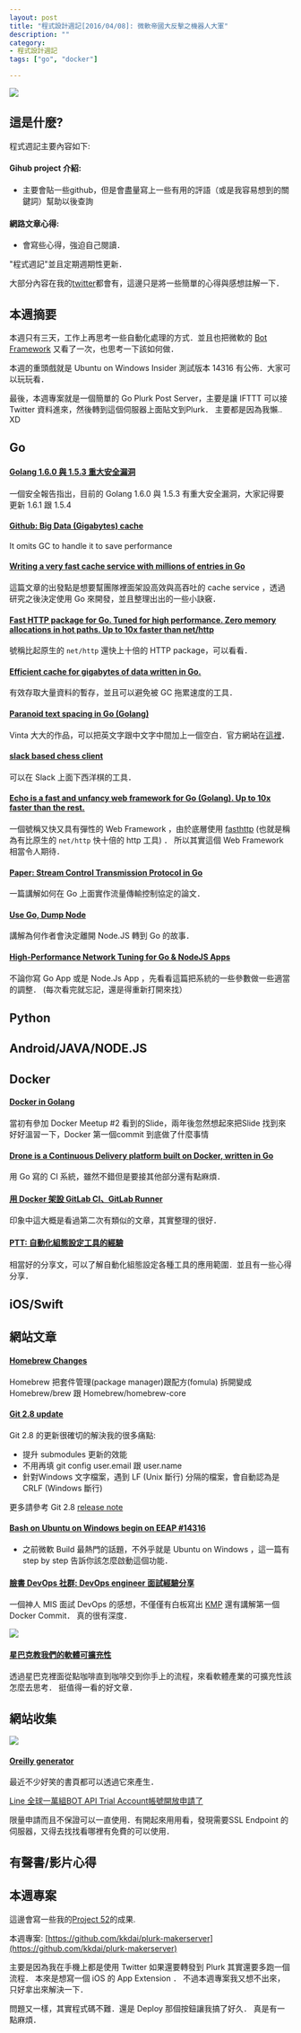 ```yaml
---
layout: post
title: "程式設計週記[2016/04/08]: 微軟帝國大反擊之機器人大軍"
description: ""
category: 
- 程式設計週記
tags: ["go", "docker"]

---
```


![](https://dev.botframework.com/Client/images/hero-foreground.png)

## 這是什麼?

程式週記主要內容如下:

#### Gihub project 介紹:
- 主要會貼一些github，但是會盡量寫上一些有用的評語（或是我容易想到的關鍵詞）幫助以後查詢

#### 網路文章心得:
- 會寫些心得，強迫自己閱讀．

"程式週記"並且定期週期性更新．

大部分內容在我的[twitter](https://twitter.com/Evan_Lin)都會有，這邊只是將一些簡單的心得與感想註解一下．

## 本週摘要

本週只有三天，工作上再思考一些自動化處理的方式．並且也把微軟的 [Bot Framework](https://dev.botframework.com/) 又看了一次，也思考一下該如何做．

本週的重頭戲就是 Ubuntu on Windows Insider 測試版本 14316 有公佈．大家可以玩玩看．

最後，本週專案就是一個簡單的 Go Plurk  Post Server，主要是讓 IFTTT 可以接 Twitter 資料進來，然後轉到這個伺服器上面貼文到Plurk． 主要都是因為我懶..  XD

## Go

#### [Golang 1.6.0 與 1.5.3 重大安全漏洞](http://seclists.org/oss-sec/2016/q2/11) 

一個安全報告指出，目前的 Golang 1.6.0 與 1.5.3 有重大安全漏洞，大家記得要更新 1.6.1 跟 1.5.4

####  [Github: Big Data (Gigabytes) cache](https://github.com/allegro/bigcache) 

It omits GC to handle it to save performance


#### [Writing a very fast cache service with millions of entries in Go](http://allegro.tech/2016/03/writing-fast-cache-service-in-go.html)

這篇文章的出發點是想要幫團隊裡面架設高效與高吞吐的 cache service ，透過研究之後決定使用 Go 來開發，並且整理出出的一些小訣竅．

#### [Fast HTTP package for Go. Tuned for high performance. Zero memory allocations in hot paths. Up to 10x faster than net/http](https://github.com/valyala/fasthttp)

號稱比起原生的 `net/http` 還快上十倍的 HTTP package，可以看看．

#### [Efficient cache for gigabytes of data written in Go.](https://github.com/allegro/bigcache)

有效存取大量資料的暫存，並且可以避免被 GC 拖累速度的工具．

#### [Paranoid text spacing in Go (Golang) ](https://github.com/vinta/pangu)

Vinta 大大的作品，可以把英文字跟中文字中間加上一個空白．官方網站在[這裡]( http://pangu.space/)．

#### [slack based chess client](https://github.com/loganjspears/slackchess)

可以在 Slack 上面下西洋棋的工具．

#### [Echo is a fast and unfancy web framework for Go (Golang). Up to 10x faster than the rest.](https://github.com/labstack/echo)

一個號稱又快又具有彈性的 Web Framework ，由於底層使用 [fasthttp](https://github.com/valyala/fasthttp)  (也就是稱為有比原生的 `net/http` 快十倍的 http 工具) ． 所以其實這個 Web Framework 相當令人期待．

#### [Paper: Stream Control Transmission Protocol in Go](https://2013.asiabsdcon.org/papers/abc2013-P7A-paper.pdf)

一篇講解如何在 Go 上面實作流量傳輸控制協定的論文．

#### [Use Go, Dump Node](http://verygoodsoftwarenotvirus.ru/2016/03/31/go-is-the-new-node/)

講解為何作者會決定離開 Node.JS 轉到 Go 的故事．

#### [High-Performance Network Tuning for Go & NodeJS Apps](https://www.acksin.com/blog/2016/04/04/high-performance-network-tuning-part1-procfs/)

不論你寫 Go App 或是 Node.Js App ，先看看這篇把系統的一些參數做一些適當的調整． (每次看完就忘記，還是得重新打開來找）

## Python


## Android/JAVA/NODE.JS 


## Docker

<script async class="speakerdeck-embed" data-id="8e7e1bc0a7b20131483822f4a3a41586" data-ratio="1.77777777777778" src="//speakerdeck.com/assets/embed.js"></script>

#### [Docker in Golang ](https://speakerdeck.com/jamessa/docker-in-golang)

當初有參加 Docker Meetup #2 看到的Slide，兩年後忽然想起來把Slide 找到來好好溫習一下，Docker 第一個commit 到底做了什麼事情

#### [Drone is a Continuous Delivery platform built on Docker, written in Go](https://github.com/drone/drone)

用 Go 寫的 CI 系統，雖然不錯但是要接其他部分還有點麻煩．



#### [用 Docker 架設 GitLab CI、GitLab Runner](http://blog.chengweichen.com/2016/04/docker-gitlab-cigitlab-runner.html)

印象中這大概是看過第二次有類似的文章，其實整理的很好．


#### [PTT: 自動化組態設定工具的經驗](https://www.ptt.cc/bbs/Soft_Job/M.1459614489.A.583.html)

相當好的分享文，可以了解自動化組態設定各種工具的應用範圍．並且有一些心得分享．


## iOS/Swift


## 網站文章

#### [Homebrew Changes](https://github.com/Homebrew/legacy-homebrew)  

Homebrew 把套件管理(package manager)跟配方(fomula) 拆開變成 Homebrew/brew 跟 Homebrew/homebrew-core

#### [Git 2.8 update](http://www.infoq.com/news/2016/03/git28-released)  

Git 2.8 的更新很確切的解決我的很多痛點:

- 提升 submodules 更新的效能
- 不用再填 git config user.email 跟 user.name 
- 針對Windows 文字檔案，遇到 LF (Unix 斷行) 分隔的檔案，會自動認為是 CRLF (Windows 斷行)

更多請參考 Git 2.8 [release note](https://github.com/git/git/blob/v2.8.0/Documentation/RelNotes/2.8.0.txt)

#### [Bash on Ubuntu on Windows begin on EEAP #14316](https://blogs.msdn.microsoft.com/commandline/2016/04/06/bash-on-ubuntu-on-windows-download-now-3/)

- 之前微軟 Build 最熱門的話題，不外乎就是 Ubuntu on Windows ，這一篇有 step by step 告訴你該怎麼啟動這個功能．

#### [臉書 DevOps 社群: DevOps engineer 面試經驗分享](https://www.facebook.com/groups/DevOpsTaiwan/permalink/991032070983839)

一個神人 MIS 面試 DevOps 的感想，不僅僅有白板寫出 [KMP](http://zhangbuhuai.com/2015/07/06/KMP/) 還有講解第一個 Docker Commit． 真的很有深度．


![](https://liveparticularwebstr.blob.core.windows.net/media/Default/BlogPost/blog/Starbucks-moreTrust.png)

#### [星巴克教我們的軟體可擴充性](http://particular.net/blog/what-starbucks-can-teach-us-about-software-scalability)

透過星巴克裡面從點咖啡直到咖啡交到你手上的流程，來看軟體產業的可擴充性該怎麼去思考． 挺值得一看的好文章．

## 網站收集

![](http://statics.oreilly-generator.com.s3.amazonaws.com/image/covers/7a930f678b86a80bc99140c49c0d665ac5073509/main.jpg)

#### [Oreilly generator](http://oreilly-generator.com/)

最近不少好笑的書頁都可以透過它來產生．

[Line 全球一萬組BOT API Trial Account帳號開放申請了](http://bit.ly/1UYdkn3)

限量申請而且不保證可以一直使用．有開起來用用看，發現需要SSL Endpoint 的伺服器，又得去找找看哪裡有免費的可以使用．

## 有聲書/影片心得
	

## 本週專案

這邊會寫一些我的[Project 52](https://github.com/kkdai/project52)的成果.

本週專案: [https://github.com/kkdai/plurk-makerserver](https://github.com/kkdai/plurk-makerserver)

主要是因為我在手機上都是使用 Twitter 如果還要轉發到 Plurk 其實還要多跑一個流程． 本來是想寫一個 iOS  的 App Extension ． 不過本週專案我又想不出來，只好拿出來解決一下．

問題又一樣，其實程式碼不難．還是 Deploy 那個按鈕讓我搞了好久． 真是有一點麻煩．

